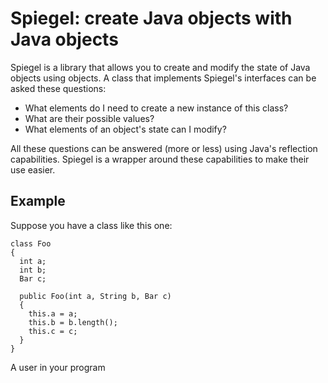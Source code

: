 Spiegel: create Java objects with Java objects
==============================================

Spiegel is a library that allows you to create and modify the state of Java
objects using objects. A class that implements Spiegel's interfaces can be
asked these questions:

- What elements do I need to create a new instance of this class?
- What are their possible values?
- What elements of an object's state can I modify?

All these questions can be answered (more or less) using Java's reflection
capabilities. Spiegel is a wrapper around these capabilities to make their
use easier.

## Example

Suppose you have a class like this one:

    class Foo
    {
      int a;
      int b;
      Bar c;
      
      public Foo(int a, String b, Bar c)
      {
        this.a = a;
        this.b = b.length();
        this.c = c;
      }
    }

A user in your program 

<!-- :wrap=hard:maxLineLen=76: -->